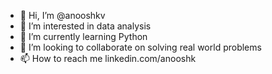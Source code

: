 - 👋 Hi, I’m @anooshkv
- 👀 I’m interested in data analysis
- 🌱 I’m currently learning Python
- 💞️ I’m looking to collaborate on solving real world problems
- 📫 How to reach me linkedin.com/anooshk

<!---
anooshkv/anooshkv is a ✨ special ✨ repository because its `README.md` (this file) appears on your GitHub profile.
You can click the Preview link to take a look at your changes.
--->
